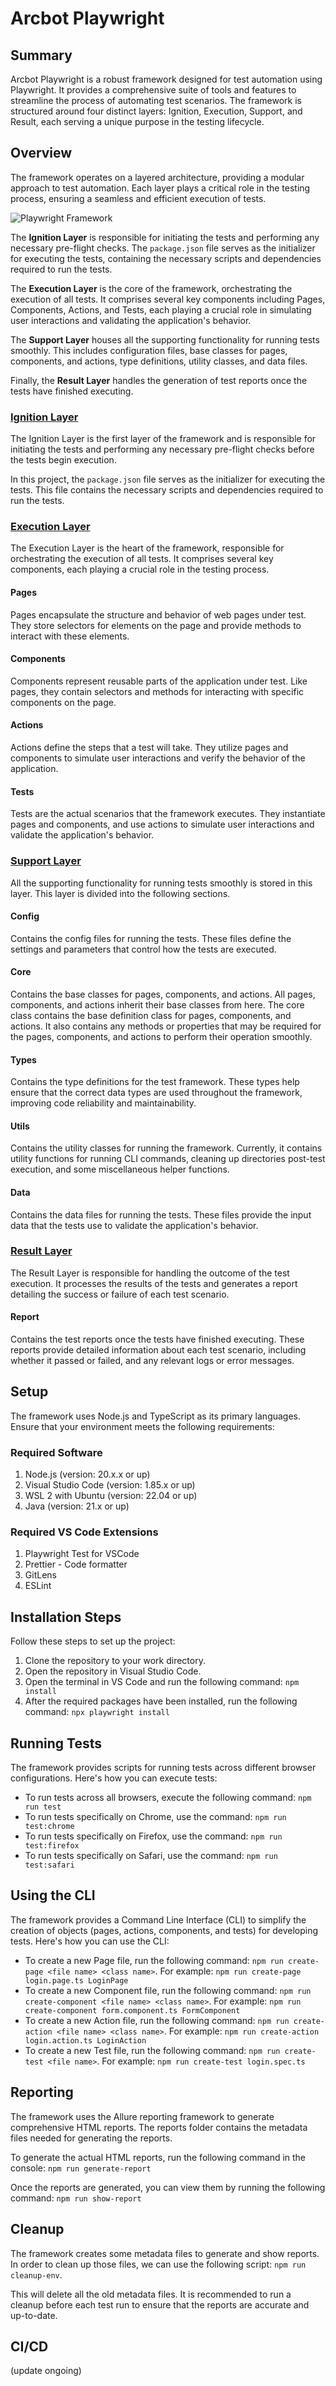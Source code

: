 # Arcbot Playwright

## Summary

Arcbot Playwright is a robust framework designed for test automation using Playwright. It provides a comprehensive suite of tools and features to streamline the process of automating test scenarios. The framework is structured around four distinct layers: Ignition, Execution, Support, and Result, each serving a unique purpose in the testing lifecycle.

## Overview

The framework operates on a layered architecture, providing a modular approach to test automation. Each layer plays a critical role in the testing process, ensuring a seamless and efficient execution of tests.

![Playwright Framework](https://github.com/jamil2018/arcbot_playwright/assets/43118676/9b0fbaf2-873d-41b0-a584-abc1e83404da)

The **Ignition Layer** is responsible for initiating the tests and performing any necessary pre-flight checks. The `package.json` file serves as the initializer for executing the tests, containing the necessary scripts and dependencies required to run the tests.

The **Execution Layer** is the core of the framework, orchestrating the execution of all tests. It comprises several key components including Pages, Components, Actions, and Tests, each playing a crucial role in simulating user interactions and validating the application's behavior.

The **Support Layer** houses all the supporting functionality for running tests smoothly. This includes configuration files, base classes for pages, components, and actions, type definitions, utility classes, and data files.

Finally, the **Result Layer** handles the generation of test reports once the tests have finished executing.

### <u>Ignition Layer</u>

The Ignition Layer is the first layer of the framework and is responsible for initiating the tests and performing any necessary pre-flight checks before the tests begin execution.

In this project, the `package.json` file serves as the initializer for executing the tests. This file contains the necessary scripts and dependencies required to run the tests.

### <u>Execution Layer</u>

The Execution Layer is the heart of the framework, responsible for orchestrating the execution of all tests. It comprises several key components, each playing a crucial role in the testing process.

#### Pages

Pages encapsulate the structure and behavior of web pages under test. They store selectors for elements on the page and provide methods to interact with these elements.

#### Components

Components represent reusable parts of the application under test. Like pages, they contain selectors and methods for interacting with specific components on the page.

#### Actions

Actions define the steps that a test will take. They utilize pages and components to simulate user interactions and verify the behavior of the application.

#### Tests

Tests are the actual scenarios that the framework executes. They instantiate pages and components, and use actions to simulate user interactions and validate the application's behavior.

### <u>Support Layer</u>

All the supporting functionality for running tests smoothly is stored in this layer. This layer is divided into the following sections.

#### Config

Contains the config files for running the tests. These files define the settings and parameters that control how the tests are executed.

#### Core

Contains the base classes for pages, components, and actions. All pages, components, and actions inherit their base classes from here. The core class contains the base definition class for pages, components, and actions. It also contains any methods or properties that may be required for the pages, components, and actions to perform their operation smoothly.

#### Types

Contains the type definitions for the test framework. These types help ensure that the correct data types are used throughout the framework, improving code reliability and maintainability.

#### Utils

Contains the utility classes for running the framework. Currently, it contains utility functions for running CLI commands, cleaning up directories post-test execution, and some miscellaneous helper functions.

#### Data

Contains the data files for running the tests. These files provide the input data that the tests use to validate the application's behavior.

### <u>Result Layer</u>

The Result Layer is responsible for handling the outcome of the test execution. It processes the results of the tests and generates a report detailing the success or failure of each test scenario.

#### Report

Contains the test reports once the tests have finished executing. These reports provide detailed information about each test scenario, including whether it passed or failed, and any relevant logs or error messages.

## Setup

The framework uses Node.js and TypeScript as its primary languages. Ensure that your environment meets the following requirements:

### Required Software

1. Node.js (version: 20.x.x or up)
2. Visual Studio Code (version: 1.85.x or up)
3. WSL 2 with Ubuntu (version: 22.04 or up)
4. Java (version: 21.x or up)

### Required VS Code Extensions

1. Playwright Test for VSCode
2. Prettier - Code formatter
3. GitLens
4. ESLint

## Installation Steps

Follow these steps to set up the project:

1. Clone the repository to your work directory.
2. Open the repository in Visual Studio Code.
3. Open the terminal in VS Code and run the following command: `npm install`
4. After the required packages have been installed, run the following command: `npx playwright install`

## Running Tests

The framework provides scripts for running tests across different browser configurations. Here's how you can execute tests:

- To run tests across all browsers, execute the following command: `npm run test`
- To run tests specifically on Chrome, use the command: `npm run test:chrome`
- To run tests specifically on Firefox, use the command: `npm run test:firefox`
- To run tests specifically on Safari, use the command: `npm run test:safari`

## Using the CLI

The framework provides a Command Line Interface (CLI) to simplify the creation of objects (pages, actions, components, and tests) for developing tests. Here's how you can use the CLI:

- To create a new Page file, run the following command: `npm run create-page <file name> <class name>`. For example: `npm run create-page login.page.ts LoginPage`
- To create a new Component file, run the following command: `npm run create-component <file name> <class name>`. For example: `npm run create-component form.component.ts FormComponent`
- To create a new Action file, run the following command: `npm run create-action <file name> <class name>`. For example: `npm run create-action login.action.ts LoginAction`
- To create a new Test file, run the following command: `npm run create-test <file name>`. For example: `npm run create-test login.spec.ts`

## Reporting

The framework uses the Allure reporting framework to generate comprehensive HTML reports. The reports folder contains the metadata files needed for generating the reports.

To generate the actual HTML reports, run the following command in the console: `npm run generate-report`

Once the reports are generated, you can view them by running the following command: `npm run show-report`

## Cleanup

The framework creates some metadata files to generate and show reports. In order to clean up those files, we can use the following script: `npm run cleanup-env`.

This will delete all the old metadata files. It is recommended to run a cleanup before each test run to ensure that the reports are accurate and up-to-date.

## CI/CD

(update ongoing)
